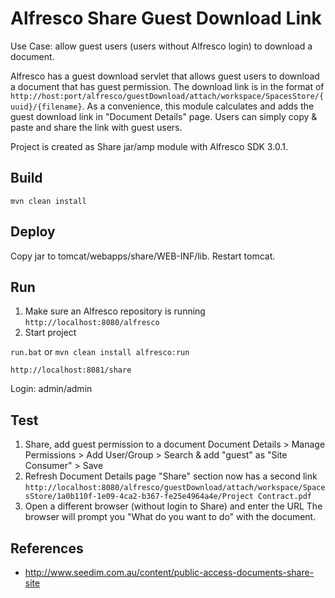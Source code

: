 # Alfresco Share Guest Download Link 
Use Case: allow guest users (users without Alfresco login) to download a document.

Alfresco has a guest download servlet that allows guest users to download a document that has guest permission. The download link is in the format of `http://host:port/alfresco/guestDownload/attach/workspace/SpacesStore/{uuid}/{filename}`. As a convenience, this module calculates and adds the guest download link in "Document Details" page. Users can simply copy & paste and share the link with guest users.

Project is created as Share jar/amp module with Alfresco SDK 3.0.1.

## Build
`mvn clean install`

## Deploy
Copy jar to tomcat/webapps/share/WEB-INF/lib. Restart tomcat.

## Run

1. Make sure an Alfresco repository is running
`http://localhost:8080/alfresco`
2. Start project

`run.bat` or `mvn clean install alfresco:run`

`http://localhost:8081/share`

Login: admin/admin

## Test
1. Share, add guest permission to a document
Document Details > Manage Permissions > Add User/Group > Search & add "guest" as "Site Consumer" > Save
2. Refresh Document Details page
"Share" section now has a second link
`http://localhost:8080/alfresco/guestDownload/attach/workspace/SpacesStore/1a0b110f-1e09-4ca2-b367-fe25e4964a4e/Project Contract.pdf`
3. Open a different browser (without login to Share) and enter the URL
The browser will prompt you "What do you want to do" with the document.

## References

* http://www.seedim.com.au/content/public-access-documents-share-site
